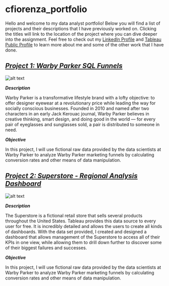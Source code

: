 # **cfiorenza_portfolio**
Hello and welcome to my data analyst portfolio! Below you will find a list of projects and their descriptions that I have previously worked on. Clicking the titles will link to the location of the project where you can dive deeper into the assignment. Feel free to check out my [LinkedIn Profile](https://www.linkedin.com/in/christopherfiorenza/) and [Tableau Public Profile](https://public.tableau.com/app/profile/christopher.fiorenza#!/?newProfile=&activeTab=0) to learn more about me and some of the other work that I have done.

## ***[Project 1: Warby Parker SQL Funnels](https://github.com/fiorenza1116/Warby_Parker_SQL_Funnels)***
![alt text](https://cdn.mos.cms.futurecdn.net/pvZ8g5LVUVRxTgu4ZQFcPP-970-80.jpg.webp)

***Description***

Warby Parker is a transformative lifestyle brand with a lofty objective: to offer designer eyewear at a revolutionary price while leading the way for socially conscious businesses. Founded in 2010 and named after two characters in an early Jack Kerouac journal, Warby Parker believes in creative thinking, smart design, and doing good in the world — for every pair of eyeglasses and sunglasses sold, a pair is distributed to someone in need.

***Objective***

In this project, I will use fictional raw data provided by the data scientists at Warby Parker to analyze Warby Parker marketing funnels by calculating conversion rates and other means of data manipulation.


## ***[Project 2: Superstore - Regional Analysis Dashboard](https://public.tableau.com/app/profile/christopher.fiorenza/viz/Superstore-RegionalAnalysis/Dashboard1)***
![alt text](https://cdn.mos.cms.futurecdn.net/pvZ8g5LVUVRxTgu4ZQFcPP-970-80.jpg.webp)

***Description***

The Superstore is a fictional retail store that sells several products throughout the United States. Tableau provides this data source to every user for free. It is incredibly detailed and allows the users to create all kinds of dashboards. With the data set provided, I created and designed a dashboard that allows management of the Superstore to access all of their KPIs in one view, while allowing them to drill down further to discover some of their biggest failures and successes. 

***Objective***

In this project, I will use fictional raw data provided by the data scientists at Warby Parker to analyze Warby Parker marketing funnels by calculating conversion rates and other means of data manipulation.
